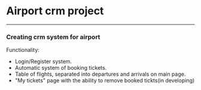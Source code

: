 # Airport crm project
--------
### Creating crm system for airport

Functionality:

  * Login/Register system.
  * Automatic system of booking tickets.
  * Table of flights, separated into departures and arrivals on main page.
  * "My tickets" page with the ability to remove booked tickts(in developing)
